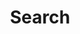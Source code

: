 ---
title: Search
layout: search # necessary for search
# description: "Description for Search"
summary: search
placeholder: "What are we searching today?"
---